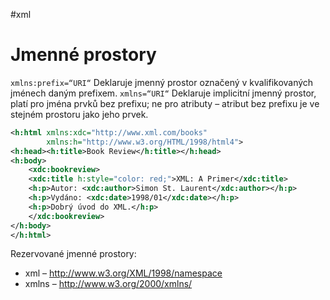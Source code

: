 #xml
# Jmenné prostory
`xmlns:prefix=“URI“`
Deklaruje jmenný prostor označený v kvalifikovaných jménech daným prefixem.
`xmlns=“URI“`
Deklaruje implicitní jmenný prostor, platí pro jména 
prvků bez prefixu; ne pro atributy – atribut bez 
prefixu je ve stejném prostoru jako jeho prvek.
```xml	
<h:html xmlns:xdc="http://www.xml.com/books"
		xmlns:h="http://www.w3.org/HTML/1998/html4">
<h:head><h:title>Book Review</h:title></h:head>
<h:body>
	<xdc:bookreview>
	<xdc:title h:style="color: red;">XML: A Primer</xdc:title>
	<h:p>Autor: <xdc:author>Simon St. Laurent</xdc:author></h:p>
	<h:p>Vydáno: <xdc:date>1998/01</xdc:date></h:p>
	<h:p>Dobrý úvod do XML.</h:p>
	</xdc:bookreview>
</h:body>
</h:html>
```

Rezervované jmenné prostory:
- xml – http://www.w3.org/XML/1998/namespace
- xmlns – http://www.w3.org/2000/xmlns/